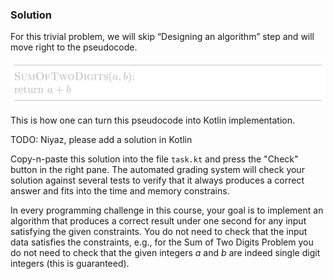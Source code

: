 
### Solution

For this trivial problem, we will skip 
“Designing an algorithm” step and will move right to the pseudocode.

![](../../images/sum_of_two_digits.png)

This is how one can turn this pseudocode into Kotlin implementation.

TODO: Niyaz, please add a solution in Kotlin

Copy-n-paste this solution into the file `task.kt`
and press the "Check" button in the right pane. 
The automated grading system will check your solution
against several tests to verify that it 
always produces a correct answer and fits into the time 
and memory constrains.

In every programming challenge in this course, your goal is to implement an 
algorithm that produces a correct 
result under one second for any input satisfying 
the given constraints. You do not need to check that the input data satisfies 
the constraints, e.g., for the Sum of Two Digits Problem you do not need 
to check that the given integers $a$ and $b$ are indeed single digit integers 
(this is guaranteed).
